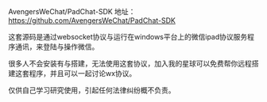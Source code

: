 AvengersWeChat/PadChat-SDK 地址：https://github.com/AvengersWeChat/PadChat-SDK

这套源码是通过websocket协议与运行在windows平台上的微信ipad协议服务程序通讯，来登陆与操作微信。

很多人不会安装有与搭建，无法使用这套协议，加入我的星球可以免费帮你远程搭建这套程序，并且可以一起讨论wx协议。

仅供自己学习研究使用，引起任何法律纠纷概不负责。
